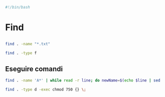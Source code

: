 ```Bash
#!/bin/bash
```

# Find

## 
```Bash
find . -name "*.txt"
```

```Bash
find . -type f
```



## Eseguire comandi

```Bash
find . -name 'A*' | while read -r line; do newName=$(echo $line | sed 's/A/_x/'); mv ./$line ./$newName; done
```

```BASH
find . -type d -exec chmod 750 {} \;
```

